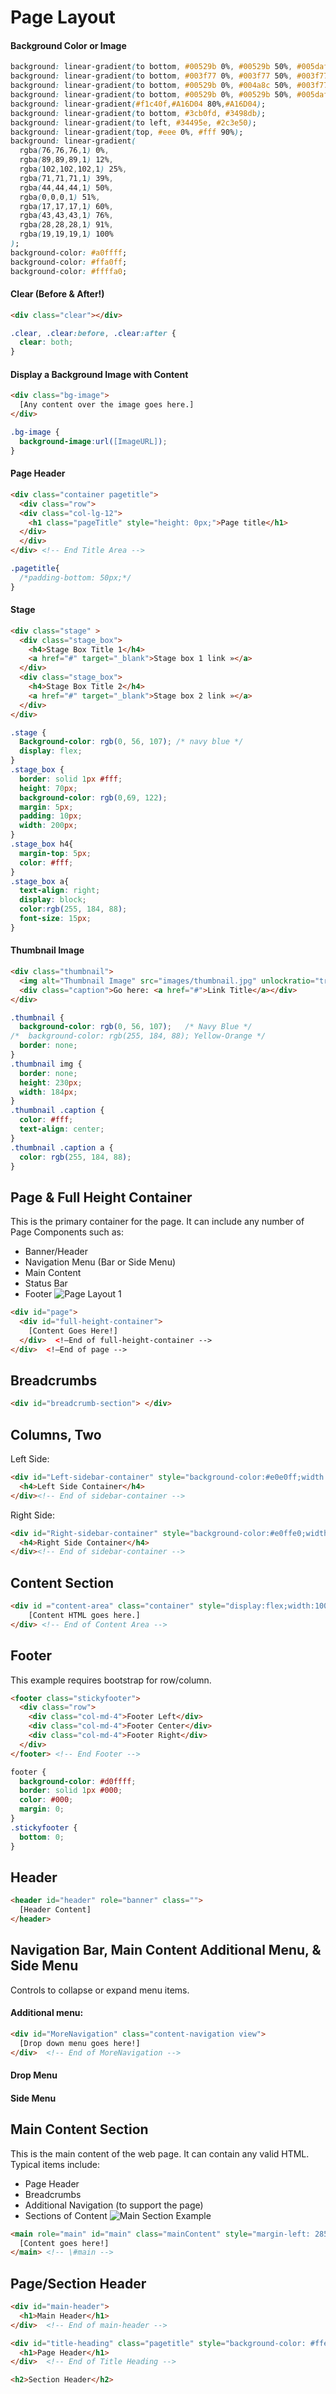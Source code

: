 # Page Layout

#### Background Color or Image
```css
background: linear-gradient(to bottom, #00529b 0%, #00529b 50%, #005daf 100%);
background: linear-gradient(to bottom, #003f77 0%, #003f77 50%, #003f77 100%);
background: linear-gradient(to bottom, #00529b 0%, #004a8c 50%, #003f77 100%);
background: linear-gradient(to bottom, #00529b 0%, #00529b 50%, #005daf 100%)
background: linear-gradient(#f1c40f,#A16D04 80%,#A16D04);
background: linear-gradient(to bottom, #3cb0fd, #3498db);
background: linear-gradient(to left, #34495e, #2c3e50);
background: linear-gradient(top, #eee 0%, #fff 90%);
background: linear-gradient( 
  rgba(76,76,76,1) 0%, 
  rgba(89,89,89,1) 12%, 
  rgba(102,102,102,1) 25%, 
  rgba(71,71,71,1) 39%, 
  rgba(44,44,44,1) 50%, 
  rgba(0,0,0,1) 51%, 
  rgba(17,17,17,1) 60%, 
  rgba(43,43,43,1) 76%, 
  rgba(28,28,28,1) 91%, 
  rgba(19,19,19,1) 100%
);
background-color: #a0ffff; 
background-color: #ffa0ff;
background-color: #ffffa0;  
```

#### Clear (Before & After!)
```html
<div class="clear"></div>
```
```css
.clear, .clear:before, .clear:after {
  clear: both; 
}
```

#### Display a Background Image with Content
```html
<div class="bg-image"> 
  [Any content over the image goes here.]
</div>
```
```css
.bg-image { 
  background-image:url([ImageURL]);
}
```

#### Page Header
```html
<div class="container pagetitle">
  <div class="row">
  <div class="col-lg-12">
    <h1 class="pageTitle" style="height: 0px;">Page title</h1>
  </div>
  </div>
</div> <!-- End Title Area -->
```
```css
.pagetitle{
  /*padding-bottom: 50px;*/
}
```

#### Stage
```html
<div class="stage" >
  <div class="stage_box">
    <h4>Stage Box Title 1</h4>
    <a href="#" target="_blank">Stage box 1 link »</a> 
  </div>
  <div class="stage_box">
    <h4>Stage Box Title 2</h4>
    <a href="#" target="_blank">Stage box 2 link »</a> 
  </div>
</div>
```
```css
.stage {
  Background-color: rgb(0, 56, 107); /* navy blue */
  display: flex;
}
.stage_box {
  border: solid 1px #fff;
  height: 70px;
  background-color: rgb(0,69, 122);
  margin: 5px;
  padding: 10px;
  width: 200px;
}
.stage_box h4{
  margin-top: 5px;
  color: #fff;
}
.stage_box a{
  text-align: right;
  display: block;
  color:rgb(255, 184, 88);
  font-size: 15px;
}
```

#### Thumbnail Image
```html
<div class="thumbnail">
  <img alt="Thumbnail Image" src="images/thumbnail.jpg" unlockratio="true">
  <div class="caption">Go here: <a href="#">Link Title</a></div>
</div>
```
```css
.thumbnail {
  background-color: rgb(0, 56, 107);   /* Navy Blue */
/*  background-color: rgb(255, 184, 88); Yellow-Orange */
  border: none;
}
.thumbnail img {
  border: none;
  height: 230px;
  width: 184px; 
}
.thumbnail .caption {
  color: #fff;
  text-align: center;
}
.thumbnail .caption a {
  color: rgb(255, 184, 88);
}
```

## Page & Full Height Container
This is the primary container for the page. It can include any number of Page Components such as:
  - Banner/Header
  - Navigation Menu (Bar or Side Menu)
  - Main Content
  - Status Bar  
  - Footer
 ![Page Layout 1](PageLayout1.png)
```html
<div id="page">
  <div id="full-height-container">
    [Content Goes Here!]
  </div>  <!—End of full-height-container -->
</div>  <!—End of page -->
```

## Breadcrumbs
```html
<div id="breadcrumb-section"> </div>
```

## Columns, Two
Left Side:
```html
<div id="Left-sidebar-container" style="background-color:#e0e0ff;width:75%;padding: 0 0 0 5px;">
  <h4>Left Side Container</h4>
</div><!-- End of sidebar-container -->
```
Right Side:
```html
<div id="Right-sidebar-container" style="background-color:#e0ffe0;width:25%;padding: 0 0 0 5px;">
  <h4>Right Side Container</h4>
</div><!-- End of sidebar-container -->
```

## Content Section
```html
<div id ="content-area" class="container" style="display:flex;width:100%;border:solid;border-size:2px;border-color:black;">
    [Content HTML goes here.]
</div> <!-- End of Content Area -->
```

## Footer
This example requires bootstrap for row/column.
```html
<footer class="stickyfooter">      
  <div class="row">
    <div class="col-md-4">Footer Left</div>
    <div class="col-md-4">Footer Center</div>
    <div class="col-md-4">Footer Right</div>
  </div>      
</footer> <!-- End Footer -->
```
```css
footer {
  background-color: #d0ffff;
  border: solid 1px #000;
  color: #000; 
  margin: 0;
}
.stickyfooter {
  bottom: 0;
}
```

## Header
```html
<header id="header" role="banner" class=""> 
  [Header Content]
</header>
```

## Navigation Bar, Main Content Additional Menu, & Side Menu
Controls to collapse or expand menu items.

#### Additional menu:
```html
<div id="MoreNavigation" class="content-navigation view">
  [Drop down menu goes here!]
</div>  <!-- End of MoreNavigation -->
```

#### Drop Menu

#### Side Menu


## Main Content Section
This is the main content of the web page. It can contain any valid HTML. Typical items include:
  - Page Header
  - Breadcrumbs
  - Additional Navigation (to support the page)
  - Sections of Content
![Main Section Example](MainSection01.png)
```html
<main role="main" id="main" class="mainContent" style="margin-left: 285px;">
  [Content goes here!]
</main> <!-- \#main -->
```

## Page/Section Header
```html
<div id="main-header">
  <h1>Main Header</h1>
</div>  <!-- End of main-header -->

<div id="title-heading" class="pagetitle" style="background-color: #ffe0e0;">
  <h1>Page Header</h1>
</div>  <!-- End of Title Heading -->

<h2>Section Header</h2>
```


